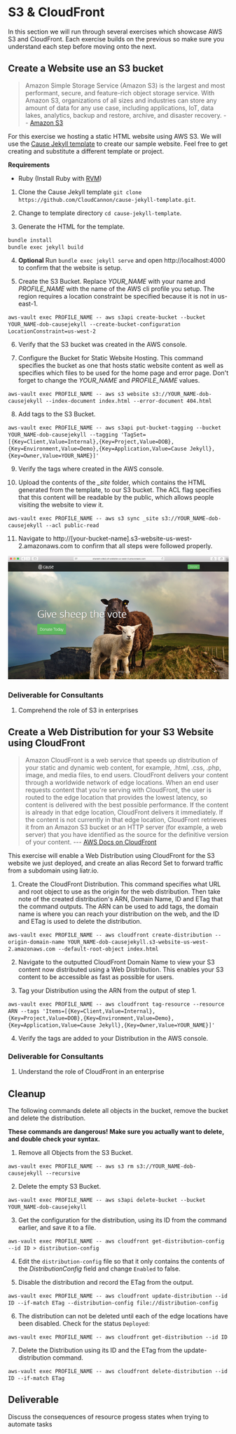 # S3 & CloudFront

In this section we will run through several exercises which showcase AWS S3 and CloudFront. Each exercise builds on the previous so make sure you understand each step before moving onto the next.

## Create a Website use an S3 bucket

> Amazon Simple Storage Service (Amazon S3) is the largest and most performant, secure, and feature-rich object storage service. With Amazon S3, organizations of all sizes and industries can store any amount of data for any use case, including applications, IoT, data lakes, analytics, backup and restore, archive, and disaster recovery. -- [Amazon S3](https://aws.amazon.com/s3/)

For this exercise we hosting a static HTML website using AWS S3. We will use the [Cause Jekyll template](https://github.com/CloudCannon/cause-jekyll-template) to create our sample website. Feel free to get creating and substitute a different template or project.

**Requirements**
- Ruby (Install Ruby with [RVM](https://rvm.io/))


1. Clone the Cause Jekyll template `git clone https://github.com/CloudCannon/cause-jekyll-template.git`.

2. Change to template directory `cd cause-jekyll-template`.

3. Generate the HTML for the template.
```
bundle install
bundle exec jekyll build
```

4. **Optional** Run `bundle exec jekyll serve` and open http://localhost:4000 to confirm that the website is setup.

5. Create the S3 Bucket. Replace *YOUR_NAME* with your name and *PROFILE_NAME* with the name of the AWS cli profile you setup. The region requires a location constraint be specified because it is not in us-east-1.
```
aws-vault exec PROFILE_NAME -- aws s3api create-bucket --bucket YOUR_NAME-dob-causejekyll --create-bucket-configuration LocationConstraint=us-west-2
```

6. Verify that the S3 bucket was created in the AWS console.

7. Configure the Bucket for Static Website Hosting. This command specifies the bucket as one that hosts static website content as well as specifies which files to be used for the home page and error page. Don't forget to change the *YOUR_NAME* and *PROFILE_NAME* values.
```
aws-vault exec PROFILE_NAME -- aws s3 website s3://YOUR_NAME-dob-causejekyll --index-document index.html --error-document 404.html
```

8. Add tags to the S3 Bucket.
```
aws-vault exec PROFILE_NAME -- aws s3api put-bucket-tagging --bucket YOUR_NAME-dob-causejekyll --tagging 'TagSet=[{Key=Client,Value=Internal},{Key=Project,Value=DOB},{Key=Environment,Value=Demo},{Key=Application,Value=Cause Jekyll},{Key=Owner,Value=YOUR_NAME}]'
```
9. Verify the tags where created in the AWS console.

10. Upload the contents of the *_site* folder, which contains the HTML generated from the template, to our S3 bucket. The ACL flag specifies that this content will be readable by the public, which allows people visiting the website to view it.
```
aws-vault exec PROFILE_NAME -- aws s3 sync _site s3://YOUR_NAME-dob-causejekyll --acl public-read
```

11. Navigate to http://[your-bucket-name].s3-website-us-west-2.amazonaws.com to confirm that all steps were followed properly.

<center>

  ![](img6/s3.png)

</center>

### Deliverable for Consultants

1. Comprehend the role of S3 in enterprises

## Create a Web Distribution for your S3 Website using CloudFront

> Amazon CloudFront is a web service that speeds up distribution of your static and dynamic web content, for example, .html, .css, .php, image, and media files, to end users. CloudFront delivers your content through a worldwide network of edge locations. When an end user requests content that you're serving with CloudFront, the user is routed to the edge location that provides the lowest latency, so content is delivered with the best possible performance. If the content is already in that edge location, CloudFront delivers it immediately. If the content is not currently in that edge location, CloudFront retrieves it from an Amazon S3 bucket or an HTTP server (for example, a web server) that you have identified as the source for the definitive version of your content.
 --- [AWS Docs on CloudFront](https://docs.aws.amazon.com/cloudfront/index.html#lang/en_us)

This exercise will enable a Web Distribution using CloudFront for the S3 website we just
 deployed, and create an alias Record Set to forward traffic from a subdomain using liatr.io.

1. Create the CloudFront Distribution. This command specifies what URL and root object to use as the origin for the web distribution. Then take note of the created distribution's ARN, Domain Name, ID and ETag that the command outputs. The ARN can be used to add tags, the domain name is where you can reach your distribution on the web, and the ID and ETag is used to delete the distribution.
```
aws-vault exec PROFILE_NAME -- aws cloudfront create-distribution --origin-domain-name YOUR_NAME-dob-causejekyll.s3-website-us-west-2.amazonaws.com --default-root-object index.html
```

2. Navigate to the outputted CloudFront Domain Name to view your S3 content now distributed using a Web Distribution. This enables your S3 content to be accessible as fast as possible for users.

3. Tag your Distribution using the ARN from the output of step 1.
```
aws-vault exec PROFILE_NAME -- aws cloudfront tag-resource --resource ARN --tags 'Items=[{Key=Client,Value=Internal},{Key=Project,Value=DOB},{Key=Environment,Value=Demo},{Key=Application,Value=Cause Jekyll},{Key=Owner,Value=YOUR_NAME}]'
```

4. Verify the tags are added to your Distribution in the AWS console.

### Deliverable for Consultants

1. Understand the role of CloudFront in an enterprise


## Cleanup

The following commands delete all objects in the bucket, remove the bucket and delete the distribution.

**These commands are dangerous! Make sure you actually want to delete, and double check your syntax.**

1. Remove all Objects from the S3 Bucket.
```
aws-vault exec PROFILE_NAME -- aws s3 rm s3://YOUR_NAME-dob-causejekyll --recursive
```

2. Delete the empty S3 Bucket.
```
aws-vault exec PROFILE_NAME -- aws s3api delete-bucket --bucket YOUR_NAME-dob-causejekyll
```

3. Get the configuration for the distribution, using its ID from the command earlier, and save it to a file.
```
aws-vault exec PROFILE_NAME -- aws cloudfront get-distribution-config --id ID > distribution-config
```

4. Edit the `distribution-config` file so that it only contains the contents of the *DistributionConfig* field and change `Enabled` to false.

5. Disable the distribution and record the ETag from the output.
```
aws-vault exec PROFILE_NAME -- aws cloudfront update-distribution --id ID --if-match ETag --distribution-config file://distribution-config
```

6. The distribution can not be deleted until each of the edge locations have been disabled. Check for the status `Deployed`:
```
aws-vault exec PROFILE_NAME -- aws cloudfront get-distribution --id ID
```

7. Delete the Distribution using its ID and the ETag from the update-distribution command.
```
aws-vault exec PROFILE_NAME -- aws cloudfront delete-distribution --id ID --if-match ETag
```

## Deliverable

Discuss the consequences of resource progess states when trying to automate tasks
